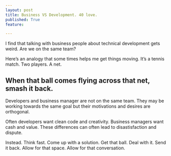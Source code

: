```yaml
---
layout: post
title: Business VS Development. 40 love.
published: True
feature: 

---
```


I find that talking with business people about technical development gets weird. Are we on the same team?

Here’s an analogy that some times helps me get things moving. It’s a tennis match. Two players. A net.

## When that ball comes flying across that net, smash it back.

Developers and business manager are not on the same team. They may be working towards the same goal but their motivations and desires are orthogonal.

Often developers want clean code and creativity. Business managers want cash and value. These differences can often lead to disastisfaction and dispute.

Instead. Think fast. Come up with a solution. Get that ball. Deal with it. Send it back. Allow for that space. Allow for that conversation.